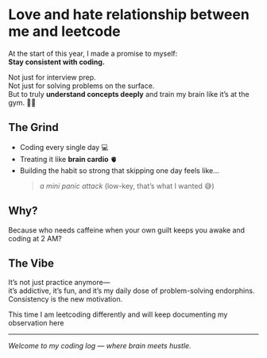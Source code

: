 #  Love and hate relationship between me and leetcode

At the start of this year, I made a promise to myself:  
**Stay consistent with coding.**  

Not just for interview prep.  
Not just for solving problems on the surface.  
But to truly **understand concepts deeply** and train my brain like it’s at the gym. 🏋️‍♀️  

## The Grind
- Coding every single day 💻  
- Treating it like **brain cardio** 🫀  
- Building the habit so strong that skipping one day feels like…  
  > *a mini panic attack* (low-key, that’s what I wanted 😅)

##  Why?
Because who needs caffeine when your own guilt keeps you awake and coding at 2 AM?  

##  The Vibe
It’s not just practice anymore—  
it’s addictive, it’s fun, and it’s my daily dose of problem-solving endorphins.  
Consistency is the new motivation.  

This time I am leetcoding differently and will keep documenting my observation here

---
*Welcome to my coding log — where brain meets hustle.*  
